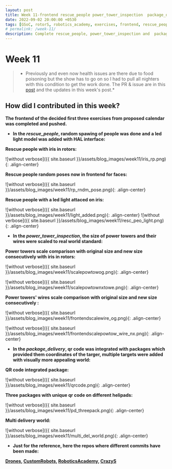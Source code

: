 ```yaml
---
layout: post
title: Week 11-frontend rescue_people power_tower_inspection  package_delivery
date: 2022-09-02 20:00:00 +0530
tags: [GSoC, rotorS, robotics_academy, exercises, frontend, rescue_people, power_tower_inspection, package_delivery]
# permalink: /week-11/
description: Complete rescue_people, power_tower_inspection and  package_delivery's frontend 
---
```


# **Week 11**

> * Previously and even now health issues are there due to food poisoning but the show has to go on so I had to pull all nighters with this condition to get the work done. The PR & issue are in this [post](https://theroboticsclub.github.io/gsoc2022-Prakarsh_Kaushik/2022/07/15/week-10.html) and the updates in this week's post.* 

## **How did I contributed in this week?**

**The frontend of the decided first three exercises from proposed calendar was completed and pushed.**

- **In the *rescue_people*, random spawing of people was done and a led light model was added with HAL interface:**

**Rescue people with iris in rotors:**

![without verbose]({{ site.baseurl }}/assets/blog_images/week11/iris_rp.png){: .align-center}

**Rescue people random poses now in frontend for faces:**

![without verbose]({{ site.baseurl }}/assets/blog_images/week11/rp_rndm_pose.png){: .align-center}

**Rescue people with a led light attaced on iris:**

![without verbose]({{ site.baseurl }}/assets/blog_images/week11/light_added.png){: .align-center}
![without verbose]({{ site.baseurl }}/assets/blog_images/week11/resc_peo_light.png){: .align-center}


- **In the *power_tower_inspection*, the size of power towers and their wires were scaled to real world standard:**

**Power towers scale comparison with original size and new size consecutively with iris in rotors:**

![without verbose]({{ site.baseurl }}/assets/blog_images/week11/scalepowtowog.png){: .align-center}

![without verbose]({{ site.baseurl }}/assets/blog_images/week11/scalepowtownxtowe.png){: .align-center}

**Power towers' wires scale comparison with original size and new size consecutively :**

![without verbose]({{ site.baseurl }}/assets/blog_images/week11/frontendscalewire_og.png){: .align-center}

![without verbose]({{ site.baseurl }}/assets/blog_images/week11/frontendscalepowtow_wire_nx.png){: .align-center}

- **In the *package_delivery*, qr code was integrated with packages which provided them coordinates of the targer, multiple targets were added with visually more appealing world:**

**QR code integrated package:**

![without verbose]({{ site.baseurl }}/assets/blog_images/week11/qrcode.png){: .align-center}

**Three packages with unique qr code on different helipads:**

![without verbose]({{ site.baseurl }}/assets/blog_images/week11/pd_threepack.png){: .align-center}

**Multi delivery world:**

![without verbose]({{ site.baseurl }}/assets/blog_images/week11/multi_del_world.png){: .align-center}

- **Just for the reference, here the repos where different commits have been made:**

**[Drones](https://github.com/JdeRobot/drones/pull/180), [CustomRobots](https://github.com/JdeRobot/CustomRobots/pull/176), [RoboticsAcademy](https://github.com/JdeRobot/RoboticsAcademy/pull/1795), [CrazyS](https://github.com/RUFFY-369/CrazyS)**
